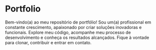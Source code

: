 # Portfolio
Bem-vindo(a) ao meu repositório de portfólio! Sou um(a) profissional em constante crescimento, apaixonado por criar soluções inovadoras e funcionais. Explore meu código, acompanhe meu processo de desenvolvimento e conheça os resultados alcançados. Fique à vontade para clonar, contribuir e entrar em contato. 
